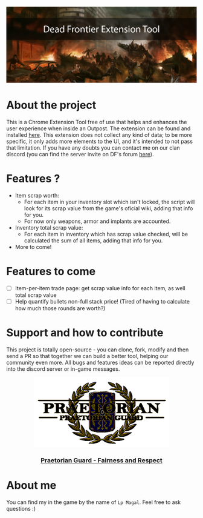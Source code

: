 ![Dead Frontier Extension Tool](./images/big-hero-logo.png)

# About the project
This is a Chrome Extension Tool free of use that helps and enhances the user experience when inside an Outpost. The extension can be found and installed [here](https://chrome.google.com/webstore/detail/dead-frontier-scrap-helpe/gamejgjakdiakbfkgbldpnifkmjpaflh?hl=en). This extension does not collect any kind of data; to be more specific, it only adds more elements to the UI, and it's intended to not pass that limitation. If you have any doubts you can contact me on our clan discord (you can find the server invite on DF's forum [here](https://fairview.deadfrontier.com/onlinezombiemmo/index.php?topic=947166.0)).

# Features ?
- Item scrap worth:
    - For each item in your inventory slot which isn't locked, the script will look for its scrap value from the game's oficial wiki, adding that info for you.
    - For now only weapons, armor and implants are accounted. 
- Inventory total scrap value:
    - For each item in inventory which has scrap value checked, will be calculated the sum of all items, adding that info for you.
- More to come!

# Features to come
- [ ] Item-per-item trade page: get scrap value info for each item, as well total scrap value
- [ ] Help quantify bullets non-full stack price! (Tired of having to calculate how much those rounds are worth?)

# Support and how to contribute
This project is totally open-source - you can clone, fork, modify and then send a PR so that together we can build a better tool, helping our community even more.
All bugs and features ideas can be reported directly into the discord server or in-game messages.

<div align="center">
    <a href="https://fairview.deadfrontier.com/onlinezombiemmo/index.php?topic=947166.0" target="_blank">
        <img src="https://github.com/italo91206/df-extension-tool/blob/main/images/clan-logo.png" alt="Praetorian Guard">
        <h3>Praetorian Guard - Fairness and Respect</h3>
    </a>
</div>

# About me  
You can find my in the game by the name of `Lp Magal`. Feel free to ask questions :)